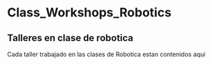 # Class_Workshops_Robotics
## Talleres en clase de robotica
Cada taller trabajado en las clases de Robotica estan contenidos aqui
